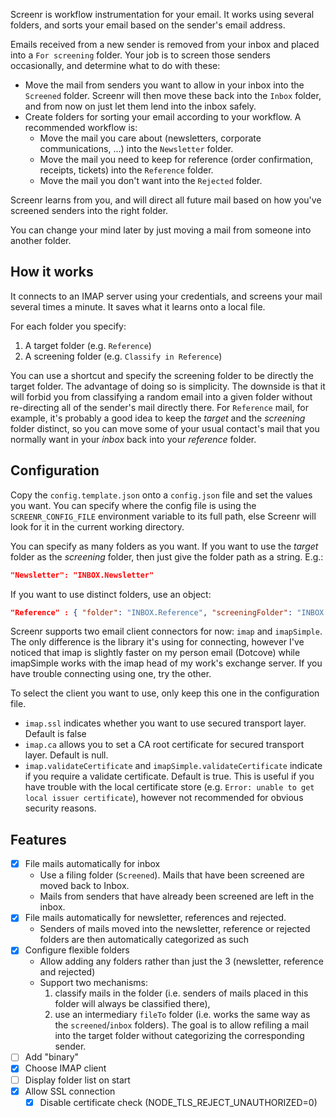 Screenr is workflow instrumentation for your email. It works using several folders, and sorts your email based on the sender's email address.

Emails received from a new sender is removed from your inbox and placed into a `For screening` folder. Your job is to screen those senders occasionally, and determine what to do with these:
- Move the mail from senders you want to allow in your inbox into the `Screened` folder. Screenr will then move these back into the `Inbox` folder, and from now on just let them lend into the inbox safely.
- Create folders for sorting your email according to your workflow. A recommended workflow is:
  - Move the mail you care  about (newsletters, corporate communications, ...) into the `Newsletter` folder.
  - Move the mail you need to keep for reference (order confirmation, receipts, tickets) into the `Reference` folder.
  - Move the mail you don't want into the `Rejected` folder.

Screenr learns from you, and will direct all future mail based on how you've screened senders into the right folder.

You can change your mind later by just moving a mail from someone into another folder.

## How it works

It connects to an IMAP server using your credentials, and screens your mail several times a minute. It saves what it learns onto a local file.

For each folder you specify:
1. A target folder (e.g. `Reference`)
2. A screening folder (e.g. `Classify in Reference`)

You can use a shortcut and specify the screening folder to be directly the target folder. The advantage of doing so is simplicity. The downside is that it will forbid you from classifying a random email into a given folder without re-directing all of the sender's mail directly there. For `Reference` mail, for example, it's probably a good idea to keep the _target_ and the _screening_ folder distinct, so you can move some of your usual contact's mail that you normally want in your _inbox_ back into your _reference_ folder.

## Configuration

Copy the `config.template.json` onto a `config.json` file and set the values you want. You can specify where the config file is using the `SCREENR_CONFIG_FILE` environment variable to its full path, else Screenr will look for it in the current working directory.

You can specify as many folders as you want. If you want to use the _target_ folder as the _screening_ folder, then just give the folder path as a string. E.g.:

```json
"Newsletter": "INBOX.Newsletter"
```

If you want to use distinct folders, use an object:

```json
"Reference" : { "folder": "INBOX.Reference", "screeningFolder": "INBOX.FileIn.Reference" }
```

Screenr supports two email client connectors for now: `imap` and `imapSimple`. The only difference is the library it's using for connecting, however I've noticed that imap is slightly faster on my person email (Dotcove) while imapSimple works with the imap head of my work's exchange server. If you have trouble connecting using one, try the other.

To select the client you want to use, only keep this one in the configuration file. 

- `imap.ssl` indicates whether you want to use secured transport layer. Default is false
- `imap.ca` allows you to set a CA root certificate for secured transport layer. Default is null.
- `imap.validateCertificate` and `imapSimple.validateCertificate` indicate if you require a validate certificate. Default is true. This is useful if you have trouble with the local certificate store (e.g. `Error: unable to get local issuer certificate`), however not recommended for obvious security reasons.

## Features

- [x] File mails automatically for inbox
  - Use a filing folder (`Screened`). Mails that have been screened are moved back to Inbox.
  - Mails from senders that have already been screened are left in the inbox.
- [x] File mails automatically for newsletter, references and rejected.
  - Senders of mails moved into the newsletter, reference or rejected folders are then automatically categorized as such
- [x] Configure flexible folders
  - Allow adding any folders rather than just the 3 (newsletter, reference and rejected)
  - Support two mechanisms: 
    1. classify mails in the folder (i.e. senders of mails placed in this folder will always be classified there),
    2. use an intermediary `fileTo` folder (i.e. works the same way as the `screened`/`inbox` folders). The goal is to allow refiling a mail into the target folder without categorizing the corresponding sender.
- [ ] Add "binary"
- [x] Choose IMAP client
- [ ] Display folder list on start
- [x] Allow SSL connection
  - [x] Disable certificate check (NODE_TLS_REJECT_UNAUTHORIZED=0)
